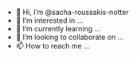 - 👋 Hi, I’m @sacha-roussakis-notter
- 👀 I’m interested in ...
- 🌱 I’m currently learning ...
- 💞️ I’m looking to collaborate on ...
- 📫 How to reach me ...

<!---
sacha-roussakis-notter/sacha-roussakis-notter is a ✨ special ✨ repository because its `README.md` (this file) appears on your GitHub profile.
You can click the Preview link to take a look at your changes.
--->
